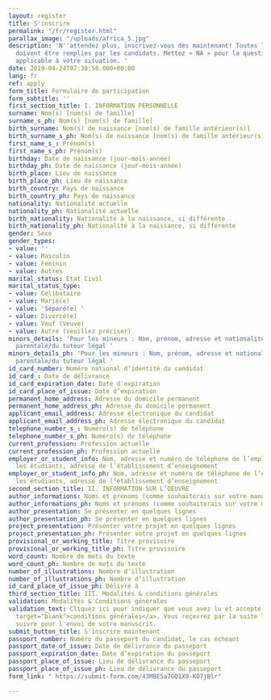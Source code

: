 ```yaml
---
layout: register
title: S'inscrire
permalink: "/fr/register.html"
parallax_image: "/uploads/africa_5.jpg"
description: 'N''attendez plus, inscrivez-vous dès maintenant! Toutes les rubriques
  doivent être remplies par les candidats. Mettez « NA » pour la question qui ne pas
  applicable à votre situation. '
date: 2019-04-24T07:38:58.000+00:00
lang: fr
ref: apply
form_title: Formulaire de participation
form_subtitle: ''
first_section_title: I. INFORMATION PERSONNELLE
surname: Nom(s) [nom(s) de famille]
surname_s_ph: Nom(s) [nom(s) de famille]
birth_surname: Nom(s) de naissance [nom(s) de famille antérieur(s)]
birth_surname_s_ph: Nom(s) de naissance [nom(s) de famille antérieur(s)]
first_name_s_: Prénom(s)
first_name_s_ph: Prénom(s)
birthday: Date de naissance (jour-mois-année)
birthday_ph: Date de naissance (jour-mois-année)
birth_place: Lieu de naissance
birth_place_ph: Lieu de naissance
birth_country: Pays de naissance
birth_country_ph: Pays de naissance
nationality: Nationalité actuelle
nationality_ph: Nationalité actuelle
birth_nationality: Nationalité à la naissance, si différente
birth_nationality_ph: Nationalité à la naissance, si différente
gender: Sexe
gender_types:
- value: ''
- value: Masculin
- value: Féminin
- value: Autres
marital_status: Etat Civil
marital_status_type:
- value: Célibataire
- value: Marié(e)
- value: 'Séparé(e) '
- value: Divorcé(e)
- value: Veuf (Veuve)
- value: Autre (veuillez préciser)
minors_details: 'Pour les mineurs : Nom, prénom, adresse et nationalité de l’autorité
  parentale/du tuteur légal '
minors_details_ph: 'Pour les mineurs : Nom, prénom, adresse et nationalité de l’autorité
  parentale/du tuteur légal '
id_card_number: Numéro national d’identité du candidat
id_card_: Date de délivrance
id_card_expiration_date: Date d'expiration
id_card_place_of_issue: Date d’expiration
permanent_home_address: Adresse du domicile permanent
permanent_home_address_ph: Adresse du domicile permanent
applicant_email_address: Adresse électronique du candidat
applicant_email_address_ph: Adresse électronique du candidat
telephone_number_s_: Numéro(s) de téléphone
telephone_number_s_ph: Numéro(s) de téléphone
current_profession: Profession actuelle
current_profession_ph: Profession actuelle
employer_or_student_info: Nom, adresse et numéro de téléphone de l’employeur. Pour
  les étudiants, adresse de l’établissement d’enseignement
employer_or_student_info_ph: Nom, adresse et numéro de téléphone de l’employeur. Pour
  les étudiants, adresse de l’établissement d’enseignement
second_section_title: II. INFORMATION SUR L’OEUVRE
author_informations: Noms et prénoms (comme souhaiterais sur votre manuscrit)
author_informations_ph: Noms et prénoms (comme souhaiterais sur votre manuscrit)
author_presentation: Se présenter en quelques lignes
author_presentation_ph: Se présenter en quelques lignes
project_presentation: Présenter votre projet en quelques lignes
project_presentation_ph: Présenter votre projet en quelques lignes
provisional_or_working_title: Titre provisoire
provisional_or_working_title_ph: Titre provisoire
word_count: Nombre de mots du texte
word_count_ph: Nombre de mots du texte
number_of_illustrations: Nombre d’illustration
number_of_illustrations_ph: Nombre d’illustration
id_card_place_of_issue_ph: Délivré à
third_section_title: III. Modalités & conditions générales
validation: Modalités & Conditions générales
validation_text: Cliquez ici pour indiquer que vous avez lu et accepté les <a href="/fr/guidelines.html"
  target="blank">conditions générales</a>. Vous reçevrez par la suite les étapes à
  suivre pour l'envoi de votre manuscrit.
submit_button_title: S'inscrire maintenant
passport_number: Numéro du passeport du candidat, le cas échéant
passport_date_of_issue: Date de délivrance du passeport
passport_expiration_date: Date d’expiration du passeport
passport_place_of_issue: Lieu de délivrance du passeport
passport_place_of_issue_ph: Lieu de délivrance du passeport
form_link: " https://submit-form.com/43MBE5a7GQ1X9-K07jBlr"

---
```

